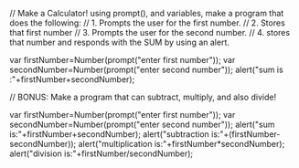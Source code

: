 
// Make a Calculator! using prompt(), and variables, make a program that does the following:
// 1. Prompts the user for the first number.
// 2. Stores that first number
// 3. Prompts the user for the second number.
// 4. stores that number and responds with the SUM by using an alert.  

var firstNumber=Number(prompt("enter first number"));
var secondNumber=Number(prompt("enter second number"));
alert("sum is :"+firstNumber+secondNumber);


// BONUS: Make a program that can subtract, multiply, and also divide!

var firstNumber=Number(prompt("enter first number"));
var secondNumber=Number(prompt("enter second number"));
alert("sum is:"+firstNumber+secondNumber);
alert("subtraction is:"+(firstNumber-secondNumber));
alert("multiplication is:"+firstNumber*secondNumber);
alert("division is:"+firstNumber/secondNumber);


